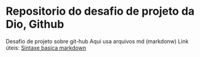 # Repositorio do desafio de projeto da Dio, Github
Desafio de projeto sobre git-hub
Aqui usa arquivos md (markdonw)
Link úteis:
[Sintaxe basica markdown](https://docs.pipz.com/central-de-ajuda/learning-center/guia-basico-de-markdown#open)
